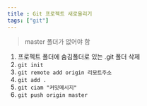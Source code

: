 ```yaml
---
title : Git 프로젝트 새로올리기
tags: ["git"]
---
```


> master 폴더가 없어야 함

1. 프로젝트 폴더에 숨김폴더로 있는 .git 폴더 삭제 
2. `git init`
3. `git remote add origin 리모트주소`
4. `git add .`
5. `git ciam "커밋메시지"`
6. `git push origin master`
